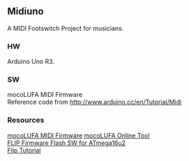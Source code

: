 ## Midiuno
A MIDI Footswitch Project for musicians.

### HW
Arduino Uno R3.  

### SW
mocoLUFA MIDI Firmware  
Reference code from http://www.arduino.cc/en/Tutorial/Midi

### Resources
[mocoLUFA MIDI Firmware](https://github.com/kuwatay/mocolufa)
[mocoLUFA Online Tool](https://moco-lufa-web-client.herokuapp.com/#/)  
[FLIP Firmware Flash SW for ATmega16u2](https://www.microchip.com/Developmenttools/ProductDetails/FLIP)  
[Flip Tutorial](https://www.youtube.com/watch?v=fSXZMVdO5Sg)